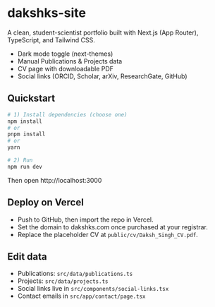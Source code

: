 # dakshks-site

A clean, student-scientist portfolio built with Next.js (App Router), TypeScript, and Tailwind CSS.
- Dark mode toggle (next-themes)
- Manual Publications & Projects data
- CV page with downloadable PDF
- Social links (ORCID, Scholar, arXiv, ResearchGate, GitHub)

## Quickstart

```bash
# 1) Install dependencies (choose one)
npm install
# or
pnpm install
# or
yarn

# 2) Run
npm run dev
```

Then open http://localhost:3000

## Deploy on Vercel
- Push to GitHub, then import the repo in Vercel.
- Set the domain to dakshks.com once purchased at your registrar.
- Replace the placeholder CV at `public/cv/Daksh_Singh_CV.pdf`.

## Edit data
- Publications: `src/data/publications.ts`
- Projects: `src/data/projects.ts`
- Social links live in `src/components/social-links.tsx`
- Contact emails in `src/app/contact/page.tsx`
